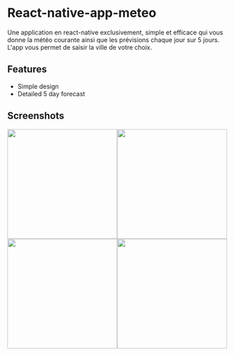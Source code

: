 # React-native-app-meteo
Une application en react-native exclusivement, simple et efficace qui vous donne la météo courante ainsi que les prévisions chaque jour sur 5 jours. L'app vous permet de saisir la ville de votre choix.


## Features
* Simple design
* Detailed 5 day forecast


## Screenshots

[<img src="https://user-images.githubusercontent.com/11584785/71644480-54254a00-2cc9-11ea-9a83-7b93c39f863d.png" width=250 />](https://user-images.githubusercontent.com/11584785/71644480-54254a00-2cc9-11ea-9a83-7b93c39f863d.png)[<img src="https://user-images.githubusercontent.com/11584785/71644481-5687a400-2cc9-11ea-8612-b3c23803576c.png" width=250 />](https://user-images.githubusercontent.com/11584785/71644481-5687a400-2cc9-11ea-8612-b3c23803576c.png)[<img src ="https://user-images.githubusercontent.com/11584785/71644487-58516780-2cc9-11ea-81b7-262fe920cd24.png" width=250 />](https://user-images.githubusercontent.com/11584785/71644487-58516780-2cc9-11ea-81b7-262fe920cd24.png)[<img src ="https://user-images.githubusercontent.com/11584785/71644490-5b4c5800-2cc9-11ea-992a-e6f14b23a23f.png" width=250 />](https://user-images.githubusercontent.com/11584785/71644490-5b4c5800-2cc9-11ea-992a-e6f14b23a23f.png)
